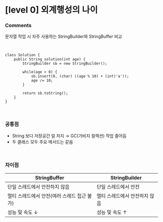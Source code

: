 # [level 0] 외계행성의 나이

### Comments
문자열 작업 시 자주 사용하는 StringBuilder와 StringBuffer 비교

<br>

```
class Solution {
    public String solution(int age) {
        StringBuilder sb = new StringBuilder();

        while(age > 0) {
            sb.insert(0, (char) ((age % 10) + (int)'a'));
            age /= 10;
        }

        return sb.toString();
    }
}
```

<br>

### 공통점
* String 보다 저장공간 덜 차지 → GC(가비지 컬렉션) 작업 줄어듬
* 두 클래스 모두 주요 메서드는 같음

<br>

### 차이점
| StringBuffer              | StringBuilder            |
|--------------------------|-------------------------|
| 단일 스레드에서 안전하지 않음 | 단일 스레드에서 안전 |
| 멀티 스레드에서 안전(여러 스레드 접근 불가) | 멀티 스레드에서 안전하지 않음 |
| 성능 및 속도 ↓ | 성능 및 속도 ↑ |
